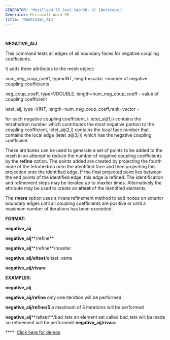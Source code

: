 ```yaml
---
GENERATOR: 'Mozilla/4.75 [en] (Win98; U) [Netscape]'
Generator: Microsoft Word 98
title: 'NEGATIVE\_AIJ'
---
```


 

 **NEGATIVE\_AIJ**

  This command tests all edges of all boundary faces for negative
  coupling coefficients.

It adds three attributes to the mesh object:

num\_neg\_coup\_coeff, type=INT, length=scalar -number of negative
coupling coefficients

neg\_coup\_coeff, type=VDOUBLE, length=num\_neg\_coup\_coeff - value of
coupling coefficient

ietet\_aij, type=VINT, length=num\_neg\_coup\_coeff,rank=vector -

for each negative coupling coefficient, i: ietet\_aij(1,i) contains the
tetrahedron number which contributes the most negative portion to the
coupling coefficient, ietet\_aij(2,i) contains the local face number
that contains the local edge (ietet\_aij(3,i)) which has the negative
coupling coefficient

These attributes can be used to generate a set of points to be added to
the mesh in an attempt to reduce the number of negative coupling
coefficients by the **refine** option. The points added are created by
projecting the fourth node of the tetrahedron onto the identified face
and then projecting this projection onto the identified edge. If the
final projected point lies between the end points of the identified
edge, this edge is refined. The identification and refinement steps may
be iterated up to maxiter times. Alternatively the attribute may be used
to create an **eltset** of the identified elements.

The **rivara** option uses a rivara refinement method to add nodes on
exterior boundary edges until all coupling coefficients are positive or
until a maximum number of iterations has been exceeded.

**FORMAT:**

**negative\_aij**

**negative\_aij****/refine**

**negative\_aij****/refine**/maxiter

**negative\_aij/eltset**/eltset\_name

**negative\_aij/rivara**

**EXAMPLES:**

**negative\_aij**

**negative\_aij/refine** only one iteration will be performed

**negative\_aij/refine/5** a maximum of 5 iterations will be performed

**negative\_aij****/eltset**/bad\_tets an element set called bad\_tets
will be made no refinement will be performed/ **negative\_aij/rivara**

**** 
[Click here for demos](demos/refine_rivara/test/md/main_rivara.md)
